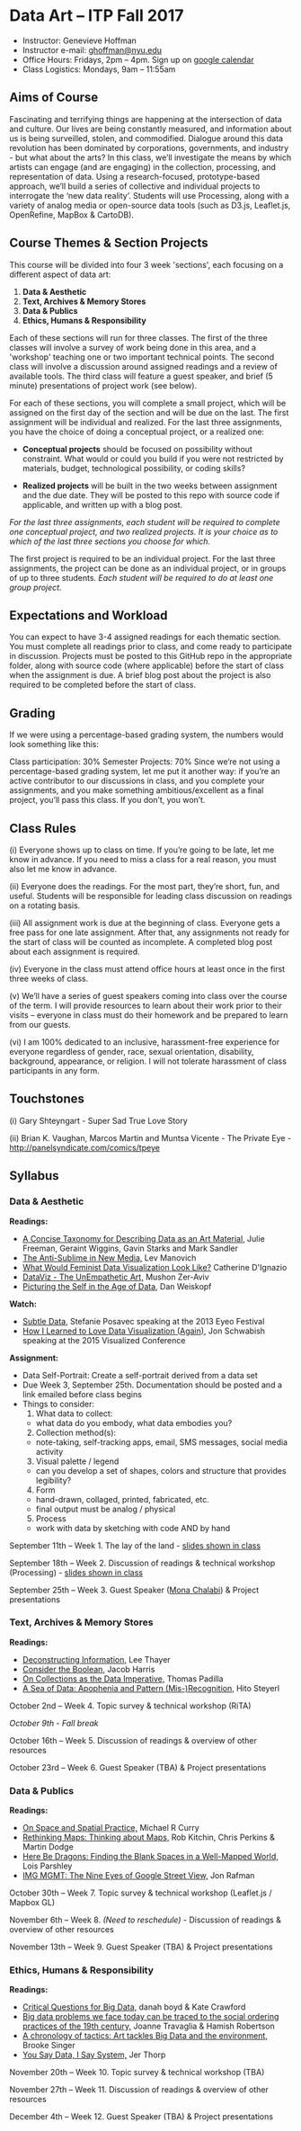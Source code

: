 # Data Art –  ITP Fall 2017

* Instructor: Genevieve Hoffman
* Instructor e-mail: ghoffman@nyu.edu
* Office Hours: Fridays, 2pm – 4pm. Sign up on [google calendar](https://calendar.google.com/calendar/selfsched?sstoken=UU1URHpmUlVpc1JyfGRlZmF1bHR8ZmQ4YjEyYjA2M2NjZTc0MjM0OGU0YmMzZDQ3OWU5Yzk)
* Class Logistics: Mondays, 9am – 11:55am 

## Aims of Course

Fascinating and terrifying things are happening at the intersection of data and culture. Our lives are being constantly measured, and information about us is being surveilled, stolen, and commodified. Dialogue around this data revolution has been dominated by corporations, governments, and industry - but what about the arts? In this class, we’ll investigate the means by which artists can engage (and are engaging) in the collection, processing, and representation of data. Using a research-focused, prototype-based approach, we’ll build a series of collective and individual projects to interrogate the ‘new data reality’. Students will use Processing, along with a variety of analog media or open-source data tools (such as D3.js, Leaflet.js, OpenRefine, MapBox & CartoDB).

## Course Themes & Section Projects

This course will be divided into four 3 week 'sections', each focusing on a different aspect of data art:

1. **Data & Aesthetic**
2. **Text, Archives & Memory Stores**
3. **Data & Publics**
4. **Ethics, Humans & Responsibility**

Each of these sections will run for three classes. The first of the three classes will involve a survey of work being done in this area, and a 'workshop' teaching one or two important technical points. The second class will involve a discussion around assigned readings and a review of available tools. The third class will feature a guest speaker, and brief (5 minute) presentations of project work (see below).

For each of these sections, you will complete a small project, which will be assigned on the first day of the section and will be due on the last. The first assignment will be individual and realized. For the last three assignments, you have the choice of doing a conceptual project, or a realized one:

* **Conceptual projects** should be focused on possibility without constraint. What would or could you build if you were not restricted by materials, budget, technological possibility, or coding skills?

* **Realized projects** will be built in the two weeks between assignment and the due date. They will be posted to this repo with source code if applicable, and written up with a blog post.

*For the last three assignments, each student will be required to complete one conceptual project, and two realized projects. It is your choice as to which of the last three sections you choose for which.*

The first project is required to be an individual project. For the last three assignments, the project can be done as an individual project, or in groups of up to three students. *Each student will be required to do at least one group project.*

## Expectations and Workload

You can expect to have 3-4 assigned readings for each thematic section. You must complete all readings prior to class, and come ready to participate in discussion. Projects must be posted to this GitHub repo in the appropriate folder, along with source code (where applicable) before the start of class when the assignment is due. A brief blog post about the project is also required to be completed before the start of class. 

## Grading

If we were using a percentage-based grading system, the numbers would look something like this:

Class participation: 30%
Semester Projects: 70%
Since we’re not using a percentage-based grading system, let me put it another way: if you’re an active contributor to our discussions in class, and you complete your assignments, and you make something ambitious/excellent as a final project, you’ll pass this class. If you don’t, you won’t.

## Class Rules

(i) Everyone shows up to class on time. If you’re going to be late, let me know in advance. If you need to miss a class for a real reason, you must also let me know in advance.

(ii) Everyone does the readings. For the most part, they’re short, fun, and useful. Students will be responsible for leading class discussion on readings on a rotating basis.

(iii) All assignment work is due at the beginning of class. Everyone gets a free pass for one late assignment. After that, any assignments not ready for the start of class will be counted as incomplete. A completed blog post about each assignment is required.

(iv) Everyone in the class must attend office hours at least once in the first three weeks of class.

(v) We’ll have a series of guest speakers coming into class over the course of the term. I will provide resources to learn about their work prior to their visits – everyone in class must do their homework and be prepared to learn from our guests.

(vi) I am 100% dedicated to an inclusive, harassment-free experience for everyone regardless of gender, race, sexual orientation, disability, background, appearance, or religion. I will not tolerate harassment of class participants in any form.

## Touchstones

(i) Gary Shteyngart - Super Sad True Love Story

(ii) Brian K. Vaughan, Marcos Martin and Muntsa Vicente - The Private Eye - http://panelsyndicate.com/comics/tpeye

## Syllabus

### Data & Aesthetic

**Readings:**
* [A Concise Taxonomy for Describing Data as an Art Material,](http://www.mitpressjournals.org/doi/pdf/10.1162/LEON_a_01414) Julie Freeman, Geraint Wiggins, Gavin Starks and Mark Sandler
* [The Anti-Sublime in New Media,](http://users.fba.up.pt/~ldcag01015/anti_sublime/index.html) Lev Manovich
* [What Would Feminist Data Visualization Look Like?](https://civic.mit.edu/feminist-data-visualization) Catherine D'Ignazio
* [DataViz - The UnEmpathetic Art,](https://responsibledata.io/dataviz-the-unempathetic-art/) Mushon Zer-Aviv
* [Picturing the Self in the Age of Data,](http://www.artpapers.org/feature_articles/feature2_2014_0708.html) Dan Weiskopf

**Watch:**
* [Subtle Data,](https://vimeo.com/72246588) Stefanie Posavec speaking at the 2013 Eyeo Festival
* [How I Learned to Love Data Visualization (Again),](https://vimeo.com/159297152) Jon Schwabish speaking at the 2015 Visualized Conference

**Assignment:** 
* Data Self-Portrait: Create a self-portrait derived from a data set
* Due Week 3, September 25th. Documentation should be posted and a link emailed before class begins
* Things to consider:
	1. What data to collect: 
	- what data do you embody, what data embodies you?
	2. Collection method(s): 
	- note-taking, self-tracking apps, email, SMS messages, social media activity
	3. Visual palette / legend
	- can you develop a set of shapes, colors and structure that provides legibility?
	4. Form
	- hand-drawn, collaged, printed, fabricated, etc. 
	- final output must be analog / physical
	5. Process
	- work with data by sketching with code AND by hand

September 11th – Week 1. The lay of the land - [slides shown in class](https://drive.google.com/open?id=0B_Tywu5UZ8E1ZmJNU0RZM3FBZGs)

September 18th – Week 2. Discussion of readings & technical workshop (Processing) - [slides shown in class](https://drive.google.com/open?id=0B_Tywu5UZ8E1TkpCbElDdzV3TTg)

September 25th – Week 3. Guest Speaker ([Mona Chalabi](http://monachalabi.com/)) & Project presentations

### Text, Archives & Memory Stores

**Readings:**
* [Deconstructing Information,](http://www.stat.ucla.edu/~cocteau/stat202a/readings/thayer.pdf) Lee Thayer
* [Consider the Boolean,](https://source.opennews.org/articles/consider-boolean) Jacob Harris
* [On Collections as the Data Imperative,](http://digitalpreservation.gov/meetings/dcs16/tpadilla_OnaCollectionsasDataImperative_final.pdf) Thomas Padilla
* [A Sea of Data: Apophenia and Pattern (Mis-)Recognition,](http://www.e-flux.com/journal/72/60480/a-sea-of-data-apophenia-and-pattern-mis-recognition/) Hito Steyerl

October 2nd – Week 4. Topic survey & technical workshop (RiTA)

*October 9th - Fall break*

October 16th – Week 5. Discussion of readings & overview of other resources

October 23rd – Week 6. Guest Speaker (TBA) & Project presentations

### Data & Publics

**Readings:**
* [On Space and Spatial Practice,](http://www.sscnet.ucla.edu/geog/faculty/curry/Curry--Spatial%20practice.pdf) Michael R Curry
* [Rethinking Maps: Thinking about Maps,](https://makingmaps.files.wordpress.com/2009/08/rethinking_maps_introduction_pageproof.pdf) Rob Kitchin, Chris Perkins & Martin Dodge
* [Here Be Dragons: Finding the Blank Spaces in a Well-Mapped World,](http://www.vqronline.org/essays-articles/2017/01/here-be-dragons) Lois Parshley
* [IMG MGMT: The Nine Eyes of Google Street View,](http://artfcity.com/2009/08/12/img-mgmt-the-nine-eyes-of-google-street-view/) Jon Rafman

October 30th – Week 7. Topic survey & technical workshop (Leaflet.js / Mapbox GL)

November 6th – Week 8. *(Need to reschedule)* - Discussion of readings & overview of other resources

November 13th – Week 9. Guest Speaker (TBA) & Project presentations

### Ethics, Humans & Responsibility
**Readings:**
* [Critical Questions for Big Data,](https://people.cs.kuleuven.be/~bettina.berendt/teaching/ViennaDH15/boyd_crawford_2012.pdf) danah boyd & Kate Crawford
* [Big data problems we face today can be traced to the social ordering practices of the 19th century,](http://blogs.lse.ac.uk/impactofsocialsciences/2015/10/13/ideological-inheritances-in-the-data-revolution/) Joanne Travaglia & Hamish Robertson
* [A chronology of tactics: Art tackles Big Data and the environment,](http://journals.sagepub.com/doi/abs/10.1177/2053951716665869) Brooke Singer
* [You Say Data, I Say System,](https://hackernoon.com/you-say-data-i-say-system-54e84aa7a421) Jer Thorp

November 20th – Week 10. Topic survey & technical workshop (TBA)

November 27th – Week 11. Discussion of readings & overview of other resources

December 4th – Week 12. Guest Speaker (TBA) & Project presentations